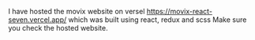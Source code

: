 I have hosted the movix website on versel https://movix-react-seven.vercel.app/ which was built using react, redux and scss Make sure you check the hosted website.

